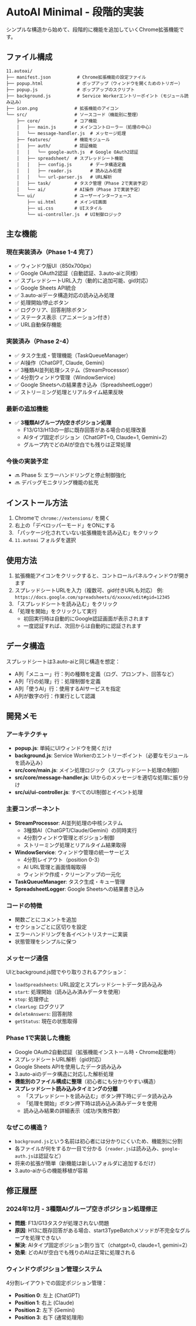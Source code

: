 # AutoAI Minimal - 段階的実装

シンプルな構造から始めて、段階的に機能を追加していくChrome拡張機能です。

## ファイル構成

```
11.autoai/
├── manifest.json          # Chrome拡張機能の設定ファイル
├── popup.html             # ポップアップ（ウィンドウを開くためのトリガー）
├── popup.js               # ポップアップのスクリプト
├── background.js          # Service Workerエントリーポイント（モジュール読み込み）
├── icon.png              # 拡張機能のアイコン
└── src/                  # ソースコード（機能別に整理）
    ├── core/             # コア機能
    │   ├── main.js       # メインコントローラー（処理の中心）
    │   └── message-handler.js  # メッセージ処理
    ├── features/         # 機能モジュール
    │   ├── auth/         # 認証機能
    │   │   └── google-auth.js  # Google OAuth2認証
    │   ├── spreadsheet/  # スプレッドシート機能
    │   │   ├── config.js       # データ構造定義
    │   │   ├── reader.js       # 読み込み処理
    │   │   └── url-parser.js   # URL解析
    │   ├── task/         # タスク管理（Phase 2で実装予定）
    │   └── ai/           # AI操作（Phase 3で実装予定）
    └── ui/               # ユーザーインターフェース
        ├── ui.html       # メインUI画面
        ├── ui.css        # UIスタイル
        └── ui-controller.js  # UI制御ロジック
```

## 主な機能

### 現在実装済み（Phase 1-4 完了）
- ✅ ウィンドウ版UI（850x700px）
- ✅ Google OAuth2認証（自動認証、3.auto-aiと同様）
- ✅ スプレッドシートURL入力（動的に追加可能、gid対応）
- ✅ Google Sheets API統合
- ✅ 3.auto-aiデータ構造対応の読み込み処理
- ✅ 処理開始/停止ボタン
- ✅ ログクリア、回答削除ボタン
- ✅ ステータス表示（アニメーション付き）
- ✅ URL自動保存機能

### 実装済み（Phase 2-4）
- ✅ タスク生成・管理機能（TaskQueueManager）
- ✅ AI操作（ChatGPT, Claude, Gemini）
- ✅ 3種類AI並列処理システム（StreamProcessor）
- ✅ 4分割ウィンドウ管理（WindowService）
- ✅ Google Sheetsへの結果書き込み（SpreadsheetLogger）
- ✅ ストリーミング処理とリアルタイム結果反映

### 最新の追加機能
- ✅ **3種類AIグループ内空きポジション処理**
  - F13/G13/H13の一部に既存回答がある場合の処理改善
  - AIタイプ固定ポジション（ChatGPT=0, Claude=1, Gemini=2）
  - グループ内でどのAIが空白でも残りは正常処理

### 今後の実装予定
- 🔜 Phase 5: エラーハンドリングと停止制御強化
- 🔜 デバッグモニタリング機能の拡充

## インストール方法

1. Chromeで `chrome://extensions/` を開く
2. 右上の「デベロッパーモード」をONにする
3. 「パッケージ化されていない拡張機能を読み込む」をクリック
4. `11.autoai` フォルダを選択

## 使用方法

1. 拡張機能アイコンをクリックすると、コントロールパネルウィンドウが開きます
2. スプレッドシートURLを入力（複数可、gid付きURLも対応）
   例: `https://docs.google.com/spreadsheets/d/xxxxx/edit#gid=12345`
3. 「スプレッドシートを読み込む」をクリック
4. 「処理を開始」をクリックして実行
   - 初回実行時は自動的にGoogle認証画面が表示されます
   - 一度認証すれば、次回からは自動的に認証されます

## データ構造

スプレッドシートは3.auto-aiと同じ構造を想定：
- A列「メニュー」行：列の種類を定義（ログ、プロンプト、回答など）
- A列「行の処理」行：処理制御を定義
- A列「使うAI」行：使用するAIサービスを指定
- A列が数字の行：作業行として認識

## 開発メモ

### アーキテクチャ
- **popup.js**: 単純にUIウィンドウを開くだけ
- **background.js**: Service Workerのエントリーポイント（必要なモジュールを読み込み）
- **src/core/main.js**: メイン処理ロジック（スプレッドシート処理の制御）
- **src/core/message-handler.js**: UIからのメッセージを適切な処理に振り分け
- **src/ui/ui-controller.js**: すべてのUI制御とイベント処理

### 主要コンポーネント
- **StreamProcessor**: AI並列処理の中核システム
  - 3種類AI（ChatGPT/Claude/Gemini）の同時実行
  - 4分割ウィンドウ管理とポジション制御
  - ストリーミング処理とリアルタイム結果取得
- **WindowService**: ウィンドウ管理の統一サービス
  - 4分割レイアウト（position 0-3）
  - AI URL管理と画面情報取得
  - ウィンドウ作成・クリーンアップの一元化
- **TaskQueueManager**: タスク生成・キュー管理
- **SpreadsheetLogger**: Google Sheetsへの結果書き込み

### コードの特徴
- 関数ごとにコメントを追加
- セクションごとに区切りを設定
- エラーハンドリングを各イベントリスナーに実装
- 状態管理をシンプルに保つ

### メッセージ通信
UIとbackground.js間でやり取りされるアクション：
- `loadSpreadsheets`: URL設定とスプレッドシートデータ読み込み
- `start`: 処理開始（読み込み済みデータを使用）
- `stop`: 処理停止
- `clearLog`: ログクリア
- `deleteAnswers`: 回答削除
- `getStatus`: 現在の状態取得

### Phase 1で実装した機能
- Google OAuth2自動認証（拡張機能インストール時・Chrome起動時）
- スプレッドシートURL解析（gid対応）
- Google Sheets APIを使用したデータ読み込み
- 3.auto-aiのデータ構造に対応した解析処理
- **機能別のファイル構成に整理**（初心者にも分かりやすい構造）
- **スプレッドシート読み込みタイミングの分離**
  - 「スプレッドシートを読み込む」ボタン押下時にデータ読み込み
  - 「処理を開始」ボタン押下時は読み込み済みデータを使用
  - 読み込み結果の詳細表示（成功/失敗件数）

### なぜこの構造？
- `background.js`という名前は初心者には分かりにくいため、機能別に分割
- 各ファイルが何をするか一目で分かる（`reader.js`は読み込み、`google-auth.js`は認証など）
- 将来の拡張が簡単（新機能は新しいフォルダに追加するだけ）
- 3.auto-aiからの機能移植が容易

## 修正履歴

### 2024年12月 - 3種類AIグループ空きポジション処理修正
- **問題**: F13/G13タスクが処理されない問題
- **原因**: H13に既存回答がある場合、start3TypeBatchメソッドが不完全なグループを処理できない
- **解決**: AIタイプ固定ポジション割り当て（chatgpt=0, claude=1, gemini=2）
- **効果**: どのAIが空白でも残りのAIは正常に処理される

### ウィンドウポジション管理システム
4分割レイアウトでの固定ポジション管理：
- **Position 0**: 左上 (ChatGPT)
- **Position 1**: 右上 (Claude) 
- **Position 2**: 左下 (Gemini)
- **Position 3**: 右下 (通常処理用)